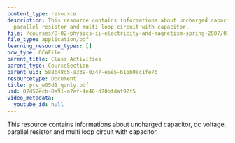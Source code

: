 ```yaml
---
content_type: resource
description: This resource contains informations about uncharged capacitor, dc voltage,
  parallel resistor and multi loop circuit with capacitor.
file: /courses/8-02-physics-ii-electricity-and-magnetism-spring-2007/07d52ecb0a91a7ef4e46d70bfdaf92f5_prs_w05d1_qonly.pdf
file_type: application/pdf
learning_resource_types: []
ocw_type: OCWFile
parent_title: Class Activities
parent_type: CourseSection
parent_uid: 588b48d5-a339-0347-e6e5-b16b0ec1fe7b
resourcetype: Document
title: prs_w05d1_qonly.pdf
uid: 07d52ecb-0a91-a7ef-4e46-d70bfdaf92f5
video_metadata:
  youtube_id: null
---
```

This resource contains informations about uncharged capacitor, dc voltage, parallel resistor and multi loop circuit with capacitor.

